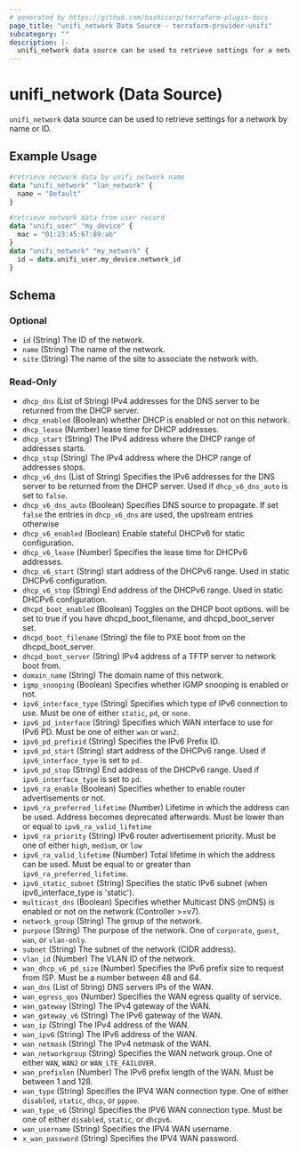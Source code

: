 ```yaml
---
# generated by https://github.com/hashicorp/terraform-plugin-docs
page_title: "unifi_network Data Source - terraform-provider-unifi"
subcategory: ""
description: |-
  unifi_network data source can be used to retrieve settings for a network by name or ID.
---
```


# unifi_network (Data Source)

`unifi_network` data source can be used to retrieve settings for a network by name or ID.

## Example Usage

```terraform
#retrieve network data by unifi network name
data "unifi_network" "lan_network" {
  name = "Default"
}

#retrieve network data from user record
data "unifi_user" "my_device" {
  mac = "01:23:45:67:89:ab"
}
data "unifi_network" "my_network" {
  id = data.unifi_user.my_device.network_id
}
```

<!-- schema generated by tfplugindocs -->
## Schema

### Optional

- `id` (String) The ID of the network.
- `name` (String) The name of the network.
- `site` (String) The name of the site to associate the network with.

### Read-Only

- `dhcp_dns` (List of String) IPv4 addresses for the DNS server to be returned from the DHCP server.
- `dhcp_enabled` (Boolean) whether DHCP is enabled or not on this network.
- `dhcp_lease` (Number) lease time for DHCP addresses.
- `dhcp_start` (String) The IPv4 address where the DHCP range of addresses starts.
- `dhcp_stop` (String) The IPv4 address where the DHCP range of addresses stops.
- `dhcp_v6_dns` (List of String) Specifies the IPv6 addresses for the DNS server to be returned from the DHCP server. Used if `dhcp_v6_dns_auto` is set to `false`.
- `dhcp_v6_dns_auto` (Boolean) Specifies DNS source to propagate. If set `false` the entries in `dhcp_v6_dns` are used, the upstream entries otherwise
- `dhcp_v6_enabled` (Boolean) Enable stateful DHCPv6 for static configuration.
- `dhcp_v6_lease` (Number) Specifies the lease time for DHCPv6 addresses.
- `dhcp_v6_start` (String) start address of the DHCPv6 range. Used in static DHCPv6 configuration.
- `dhcp_v6_stop` (String) End address of the DHCPv6 range. Used in static DHCPv6 configuration.
- `dhcpd_boot_enabled` (Boolean) Toggles on the DHCP boot options. will be set to true if you have dhcpd_boot_filename, and dhcpd_boot_server set.
- `dhcpd_boot_filename` (String) the file to PXE boot from on the dhcpd_boot_server.
- `dhcpd_boot_server` (String) IPv4 address of a TFTP server to network boot from.
- `domain_name` (String) The domain name of this network.
- `igmp_snooping` (Boolean) Specifies whether IGMP snooping is enabled or not.
- `ipv6_interface_type` (String) Specifies which type of IPv6 connection to use. Must be one of either `static`, `pd`, or `none`.
- `ipv6_pd_interface` (String) Specifies which WAN interface to use for IPv6 PD. Must be one of either `wan` or `wan2`.
- `ipv6_pd_prefixid` (String) Specifies the IPv6 Prefix ID.
- `ipv6_pd_start` (String) start address of the DHCPv6 range. Used if `ipv6_interface_type` is set to `pd`.
- `ipv6_pd_stop` (String) End address of the DHCPv6 range. Used if `ipv6_interface_type` is set to `pd`.
- `ipv6_ra_enable` (Boolean) Specifies whether to enable router advertisements or not.
- `ipv6_ra_preferred_lifetime` (Number) Lifetime in which the address can be used. Address becomes deprecated afterwards. Must be lower than or equal to `ipv6_ra_valid_lifetime`
- `ipv6_ra_priority` (String) IPv6 router advertisement priority. Must be one of either `high`, `medium`, or `low`
- `ipv6_ra_valid_lifetime` (Number) Total lifetime in which the address can be used. Must be equal to or greater than `ipv6_ra_preferred_lifetime`.
- `ipv6_static_subnet` (String) Specifies the static IPv6 subnet (when ipv6_interface_type is 'static').
- `multicast_dns` (Boolean) Specifies whether Multicast DNS (mDNS) is enabled or not on the network (Controller >=v7).
- `network_group` (String) The group of the network.
- `purpose` (String) The purpose of the network. One of `corporate`, `guest`, `wan`, or `vlan-only`.
- `subnet` (String) The subnet of the network (CIDR address).
- `vlan_id` (Number) The VLAN ID of the network.
- `wan_dhcp_v6_pd_size` (Number) Specifies the IPv6 prefix size to request from ISP. Must be a number between 48 and 64.
- `wan_dns` (List of String) DNS servers IPs of the WAN.
- `wan_egress_qos` (Number) Specifies the WAN egress quality of service.
- `wan_gateway` (String) The IPv4 gateway of the WAN.
- `wan_gateway_v6` (String) The IPv6 gateway of the WAN.
- `wan_ip` (String) The IPv4 address of the WAN.
- `wan_ipv6` (String) The IPv6 address of the WAN.
- `wan_netmask` (String) The IPv4 netmask of the WAN.
- `wan_networkgroup` (String) Specifies the WAN network group. One of either `WAN`, `WAN2` or `WAN_LTE_FAILOVER`.
- `wan_prefixlen` (Number) The IPv6 prefix length of the WAN. Must be between 1 and 128.
- `wan_type` (String) Specifies the IPV4 WAN connection type. One of either `disabled`, `static`, `dhcp`, or `pppoe`.
- `wan_type_v6` (String) Specifies the IPV6 WAN connection type. Must be one of either `disabled`, `static`, or `dhcpv6`.
- `wan_username` (String) Specifies the IPV4 WAN username.
- `x_wan_password` (String) Specifies the IPV4 WAN password.
